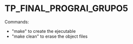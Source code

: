 # TP_FINAL_PROGRAI_GRUPO5

Commands:
- "make" to create the ejecutable
- "make clean" to erase the object files